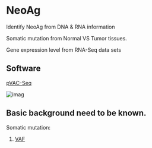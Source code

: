 # NeoAg
Identify NeoAg from DNA &amp; RNA information

Somatic mutation from Normal VS Tumor tissues. 

Gene expression level from RNA-Seq data sets

## Software
[pVAC-Seq](https://github.com/griffithlab/pVAC-Seq) 

![imag](http://media.springernature.com/lw785/springer-static/image/art%3A10.1186%2Fs13073-016-0264-5/MediaObjects/13073_2016_264_Fig1_HTML.gif)

## Basic background need to be known.
Somatic mutation:
1) [VAF](https://www.biostars.org/p/6368/)

